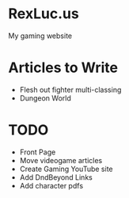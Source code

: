 # RexLuc.us

My gaming website

# Articles to Write
- Flesh out fighter multi-classing
- Dungeon World

# TODO
- Front Page
- Move videogame articles
- Create Gaming YouTube site
- Add DndBeyond Links
- Add character pdfs